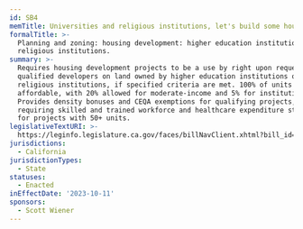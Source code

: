 ```yaml
---
id: SB4
memTitle: Universities and religious institutions, let's build some housing!
formalTitle: >-
  Planning and zoning: housing development: higher education institutions and
  religious institutions.
summary: >-
  Requires housing development projects to be a use by right upon request from
  qualified developers on land owned by higher education institutions or
  religious institutions, if specified criteria are met. 100% of units must be
  affordable, with 20% allowed for moderate-income and 5% for institution staff.
  Provides density bonuses and CEQA exemptions for qualifying projects, while
  requiring skilled and trained workforce and healthcare expenditure standards
  for projects with 50+ units.
legislativeTextURI: >-
  https://leginfo.legislature.ca.gov/faces/billNavClient.xhtml?bill_id=202320240SB4
jurisdictions:
  - California
jurisdictionTypes:
  - State
statuses:
  - Enacted
inEffectDate: '2023-10-11'
sponsors:
  - Scott Wiener
---
```

